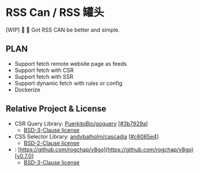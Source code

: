 # RSS Can / RSS 罐头

[WIP] 📰 🥫 Got RSS CAN be better and simple.

## PLAN

- Support fetch remote website page as feeds
- Support fetch with CSR
- Support fetch with SSR
- Support dynamic fetch with rules or config
- Dockerize

## Relative Project & License

- CSR Query Library: [PuerkitoBio/goquery](https://github.com/PuerkitoBio/goquery) [[#3b7929a](https://github.com/PuerkitoBio/goquery/commit/3b7929a0d759a20968ba605c56bc3027c30d3527)]
    - [BSD-3-Clause license](https://github.com/PuerkitoBio/goquery/blob/master/LICENSE)
- CSS Selector Library: [andybalholm/cascadia](https://github.com/andybalholm/cascadia) [[#c6065e4](https://github.com/andybalholm/cascadia/commit/c6065e4618b7f538edf5ca0d6b5b2fd0fe129fdd)]
    - [BSD-2-Clause license](https://github.com/andybalholm/cascadia/blob/master/LICENSE)
- : [https://github.com/rogchap/v8go](https://github.com/rogchap/v8go) [[v0.7.0](https://github.com/rogchap/v8go/releases/tag/v0.7.0)]
    - [BSD-3-Clause license](https://github.com/rogchap/v8go/blob/master/LICENSE)
